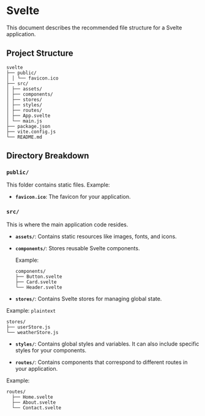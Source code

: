 # Svelte

This document describes the recommended file structure for a Svelte application.

## Project Structure

  ```plaintext
svelte
├── public/
│ │ └── favicon.ico
├── src/
│ ├── assets/
│ ├── components/
│ ├── stores/
│ ├── styles/
│ ├── routes/
│ ├── App.svelte
│ └── main.js 
├── package.json
├── vite.config.js
└── README.md
```

## Directory Breakdown

### `public/`

This folder contains static files.
Example:

- **`favicon.ico`**: The favicon for your application.

### `src/`

This is where the main application code resides.

- **`assets/`**: Contains static resources like images, fonts, and icons.

- **`components/`**: Stores reusable Svelte components.

  Example:
  ```plaintext
  components/
  ├── Button.svelte
  ├── Card.svelte
  └── Header.svelte
  ```
- **`stores/`**: Contains Svelte stores for managing global state.

Example:
```plaintext```

```plaintext
stores/
├── userStore.js
└── weatherStore.js
```

- **`styles/`**: Contains global styles and variables. It can also include specific styles for your components.

- **`routes/`**: Contains components that correspond to different routes in your application.

Example:

```plaintext
routes/
  ├── Home.svelte
  ├── About.svelte
  └── Contact.svelte
  ```

